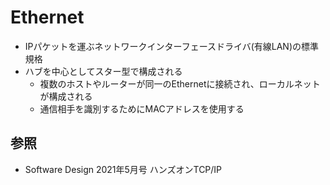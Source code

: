 # Ethernet
- IPパケットを運ぶネットワークインターフェースドライバ(有線LAN)の標準規格
- ハブを中心としてスター型で構成される
  - 複数のホストやルーターが同一のEthernetに接続され、ローカルネットが構成される
  - 通信相手を識別するためにMACアドレスを使用する

## 参照
- Software Design 2021年5月号 ハンズオンTCP/IP
